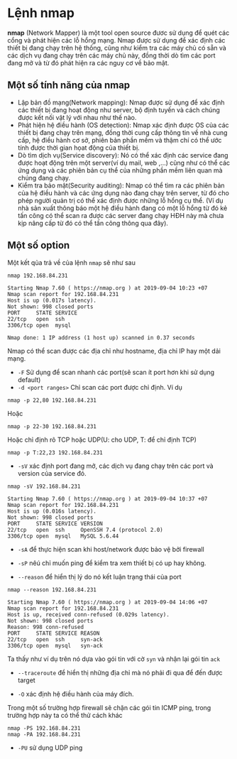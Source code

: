 # Lệnh nmap

**nmap** (Network Mapper) là một tool open source đươc sử dụng để quét các cổng và phát hiện các lỗ hổng mạng. Nmap được sử dụng để xác định các thiết bị đang chạy trên hệ thống, cũng như kiểm tra các máy chủ có sẵn và các dịch vụ đang chạy trên các máy chủ này, đồng thời dò tìm các port đang mở và từ đó phát hiện ra các nguy cơ về bảo mật.

## Một số tính năng của nmap

* Lập bản đồ mạng(Network mapping): Nmap được sử dụng để xác định các thiết bị đang hoạt động như server, bộ định tuyến và cách chúng được kết nối vật lý với nhau như thế nào.
* Phát hiện hệ điều hành (OS detection): Nmap xác định được OS của các thiết bị đang chạy trên mạng, đồng thời cung cấp thông tin về nhà cung cấp, hệ điều hành cơ sở, phiên bản phần mềm và thậm chí có thể ước tính được thời gian họat động của thiết bị.
* Dò tìm dịch vụ(Service discovery): Nó có thể xác định các service đang được hoạt động trên một server(ví dụ mail, web ,...) cũng như có thể các ứng dụng và các phiên bản cụ thể của những phần mềm liên quan mà chúng đang chạy.
* Kiểm tra bảo mật(Security auditing): Nmap có thể tìm ra các phiên bản của hệ điều hành và các ứng dụng nào đang chạy trên server, từ đó cho phép người quản trị có thể xác định được những lỗ hổng cụ thể. (Ví dụ nhà sản xuất thông báo một hệ điều hành đang có một lỗ hổng từ đó kẻ tấn công có thể scan ra được các server đang chạy HĐH này mà chưa kịp nâng cấp từ đó có thể tấn công thông qua đây).

## Một số option

Một kết qủa trả về của lệnh `nmap` sẽ như sau

```
nmap 192.168.84.231

Starting Nmap 7.60 ( https://nmap.org ) at 2019-09-04 10:23 +07
Nmap scan report for 192.168.84.231
Host is up (0.017s latency).
Not shown: 998 closed ports
PORT     STATE SERVICE
22/tcp   open  ssh
3306/tcp open  mysql

Nmap done: 1 IP address (1 host up) scanned in 0.37 seconds
```

Nmap có thể scan được các địa chỉ như hostname, địa chỉ IP hay một dải mạng.

* `-F` Sử dụng để scan nhanh các port(sẽ scan ít port hơn khi sử dụng default)
* `-d <port ranges>` Chỉ scan các port được chỉ định.
Ví dụ 

```
nmap -p 22,80 192.168.84.231
```

Hoặc 

```
nmap -p 22-30 192.168.84.231
```

Hoặc chỉ định rõ TCP hoặc UDP(U: cho UDP, T: để chỉ định TCP)

```
nmap -p T:22,23 192.168.84.231
```

* `-sV` xác định port đang mở, các dịch vụ đang chạy trên các port và version của service đó.

```
nmap -sV 192.168.84.231

Starting Nmap 7.60 ( https://nmap.org ) at 2019-09-04 10:37 +07
Nmap scan report for 192.168.84.231
Host is up (0.016s latency).
Not shown: 998 closed ports
PORT     STATE SERVICE VERSION
22/tcp   open  ssh     OpenSSH 7.4 (protocol 2.0)
3306/tcp open  mysql   MySQL 5.6.44
```

* `-sA` để thực hiện scan khi host/network được bảo vệ bởi firewall

* `-sP` nêú chỉ muốn ping để kiểm tra xem thiết bị có up hay không.

* `--reason` để hiển thị lý do nó kết luận trạng thái của port

```
nmap --reason 192.168.84.231

Starting Nmap 7.60 ( https://nmap.org ) at 2019-09-04 14:06 +07
Nmap scan report for 192.168.84.231
Host is up, received conn-refused (0.029s latency).
Not shown: 998 closed ports
Reason: 998 conn-refused
PORT     STATE SERVICE REASON
22/tcp   open  ssh     syn-ack
3306/tcp open  mysql   syn-ack

```

Ta thấy như ví dụ trên nó dựa vào gói tin với cờ `syn` và nhận lại gói tin `ack`

* `--traceroute` để hiển thị những địa chỉ mà nó phải đi qua để đến được target

* `-O` xác định hệ điều hành của máy đích.

Trong một số trường hợp firewall sẽ chặn các gói tin ICMP ping, trong trường hợp này ta có thể thử cách khác

```
nmap -PS 192.168.84.231
nmap -PA 192.168.84.231
```

* `-PU` sử dụng UDP ping